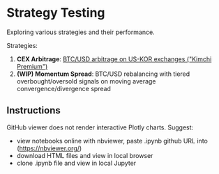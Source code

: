 # Strategy Testing

Exploring various strategies and their performance.

Strategies: 
1. **CEX Arbitrage**: [BTC/USD arbitrage on US-KOR exchanges ("Kimchi Premium")](https://nbviewer.org/github/ptzhi/strategy-testing/blob/main/notebooks/kimchi-premium/kimchi-premium.ipynb)
2. **(WIP) Momentum Spread**: BTC/USD rebalancing with tiered overbought/oversold signals on moving average convergence/divergence spread

## Instructions

GitHub viewer does not render interactive Plotly charts. Suggest:
- view notebooks online with nbviewer, paste .ipynb github URL into (https://nbviewer.org/)
- download HTML files and view in local browser
- clone .ipynb file and view in local Jupyter